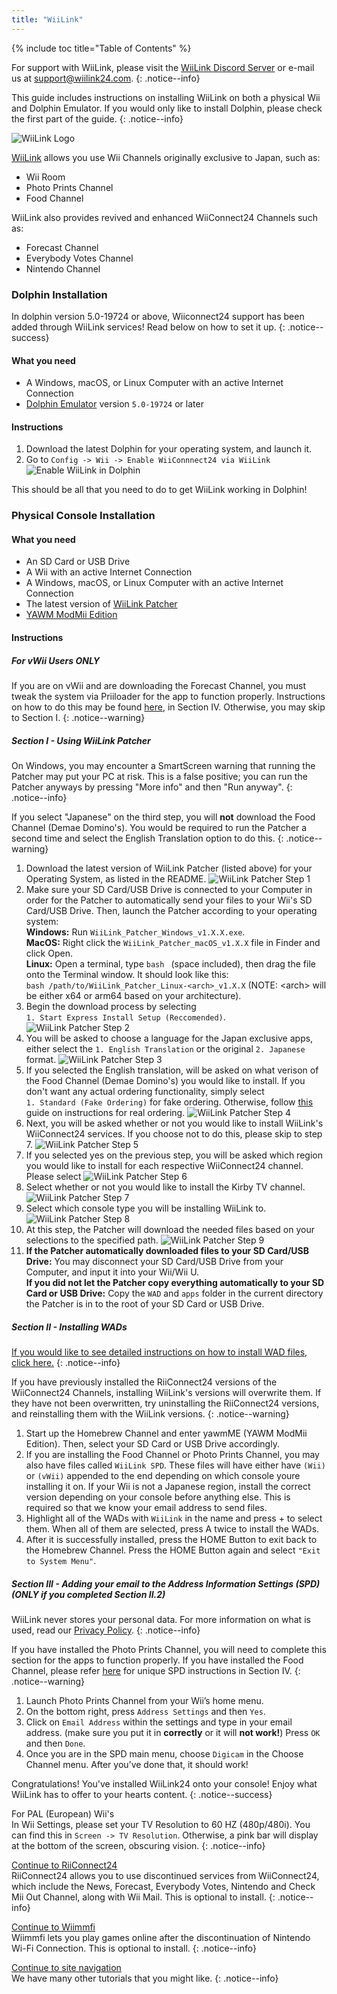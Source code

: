 ```yaml
---
title: "WiiLink"
---
```


{% include toc title="Table of Contents" %}

For support with WiiLink, please visit the [WiiLink Discord Server](https://discord.com/invite/reqUMqxu8D) or e-mail us at [support@wiilink24.com](mailto:support@wiilink24.com).
{: .notice--info}

This guide includes instructions on installing WiiLink on both a physical Wii and Dolphin Emulator. If you would only like to install Dolphin, please check the first part of the guide.
{: .notice--info}

![WiiLink Logo](/images/WiiLinkLogo.png)

[WiiLink](https://wiilink24.com/) allows you use Wii Channels originally exclusive to Japan, such as:

- Wii Room
- Photo Prints Channel
- Food Channel

WiiLink also provides revived and enhanced WiiConnect24 Channels such as:

- Forecast Channel
- Everybody Votes Channel
- Nintendo Channel

### Dolphin Installation

In dolphin version 5.0-19724 or above, Wiiconnect24 support has been added through WiiLink services! Read below on how to set it up.
{: .notice--success}

#### What you need

- A Windows, macOS, or Linux Computer with an active Internet Connection
- [Dolphin Emulator](https://dolphin-emu.org/download/) version `5.0-19724` or later

#### Instructions

1. Download the latest Dolphin for your operating system, and launch it.
2. Go to `Config -> Wii -> Enable WiiConnnect24 via WiiLink`
   ![Enable WiiLink in Dolphin](/images/Dolphin_WiiLink/enable-wiilink.png)

This should be all that you need to do to get WiiLink working in Dolphin!

### Physical Console Installation

#### What you need

- An SD Card or USB Drive
- A Wii with an active Internet Connection
- A Windows, macOS, or Linux Computer with an active Internet Connection
- The latest version of [WiiLink Patcher](https://github.com/WiiLink24/WiiLink24-Patcher/releases/latest)
- [YAWM ModMii Edition](https://oscwii.org/library/app/yawmme)

#### Instructions

##### For vWii Users ONLY

If you are on vWii and are downloading the Forecast Channel, you must tweak the system via Priiloader for the app to function properly. Instructions on how to do this may be found [here](riiconnect24-vwii), in Section IV. Otherwise, you may skip to Section I.
{: .notice--warning}

##### Section I - Using WiiLink Patcher

On Windows, you may encounter a SmartScreen warning that running the Patcher may put your PC at risk. This is a false positive; you can run the Patcher anyways by pressing "More info" and then "Run anyway".
{: .notice--info}

If you select "Japanese" on the third step, you will <b>not</b> download the Food Channel (Demae Domino's). You would be required to run the Patcher a second time and select the English Translation option to do this.
{: .notice--warning}

1. Download the latest version of WiiLink Patcher (listed above) for your Operating System, as listed in the README.
   ![WiiLink Patcher Step 1](/images/WiiLink_Patcher/1.png)
2. Make sure your SD Card/USB Drive is connected to your Computer in order for the Patcher to automatically send your files to your Wii's SD Card/USB Drive. Then, launch the Patcher according to your operating system:<br>
<b>Windows:</b> Run `WiiLink_Patcher_Windows_v1.X.X.exe`.<br>
<b>MacOS:</b> Right click the `WiiLink_Patcher_macOS_v1.X.X` file in Finder and click Open.<br>
<b>Linux:</b> Open a terminal, type `bash ` (space included), then drag the file onto the Terminal window. It should look like this: <br>`bash /path/to/WiiLink_Patcher_Linux-<arch>_v1.X.X` (NOTE: \<arch> will be either x64 or arm64 based on your architecture).
3. Begin the download process by selecting <br>`1. Start Express Install Setup (Reccomended)`.
   ![WiiLink Patcher Step 2](/images/WiiLink_Patcher/2.png)
3. You will be asked to choose a language for the Japan exclusive apps, either select the `1. English Translation` or the original `2. Japanese` format.
   ![WiiLink Patcher Step 3](/images/WiiLink_Patcher/3.png)
4. If you selected the English translation, will be asked on what verison of the Food Channel (Demae Domino's) you would like to install. If you don't want any actual ordering functionality, simply select <br>
`1. Standard (Fake Ordering)` for fake ordering. Otherwise, follow [this](wiilink-demae-dominos) guide on instructions for real ordering.
   ![WiiLink Patcher Step 4](/images/WiiLink_Patcher/4.png)
5. Next, you will be asked whether or not you would like to install WiiLink's WiiConnect24 services. If you choose not to do this, please skip to step 7.
   ![WiiLink Patcher Step 5](/images/WiiLink_Patcher/5.png)
6. If you selected yes on the previous step, you will be asked which region you would like to install for each respective WiiConnect24 channel. Please select
   ![WiiLink Patcher Step 6](/images/WiiLink_Patcher/6.png)
7. Select whether or not you would like to install the Kirby TV channel.
   ![WiiLink Patcher Step 7](/images/WiiLink_Patcher/7.png)
8. Select which console type you will be installing WiiLink to.
   ![WiiLink Patcher Step 8](/images/WiiLink_Patcher/8.png)
9. At this step, the Patcher will download the needed files based on your selections to the specified path.
   ![WiiLink Patcher Step 9](/images/WiiLink_Patcher/9.png)
10. <b>If the Patcher automatically downloaded files to your SD Card/USB Drive:</b> You may disconnect your SD Card/USB Drive from your Computer, and input it into your Wii/Wii U.<br>
<b>If you did not let the Patcher copy everything automatically to your SD Card or USB Drive:</b> Copy the `WAD` and `apps` folder in the current directory the Patcher is in to the root of your SD Card or USB Drive.

##### Section II - Installing WADs

[If you would like to see detailed instructions on how to install WAD files, click here.](yawmme)
{: .notice--info}

If you have previously installed the RiiConnect24 versions of the WiiConnect24 Channels, installing WiiLink's versions will overwrite them. If they have not been overwritten, try uninstalling the RiiConnect24 versions, and reinstalling them with the WiiLink versions.
{: .notice--warning}

1. Start up the Homebrew Channel and enter yawmME (YAWM ModMii Edition). Then, select your SD Card or USB Drive accordingly.
2. If you are installing the Food Channel or Photo Prints Channel, you may also have files called `WiiLink SPD`. These files will have either have `(Wii)` or `(vWii)` appended to the end depending on which console youre installing it on. If your Wii is not a Japanese region, install the correct version depending on your console before anything else. This is required so that we know your email address to send files.
3. Highlight all of the WADs with `WiiLink` in the name and press + to select them. When all of them are selected, press A twice to install the WADs.
4. After it is successfully installed, press the HOME Button to exit back to the Homebrew Channel. Press the HOME Button again and select `"Exit to System Menu"`.

##### Section III - Adding your email to the Address Information Settings (SPD) (ONLY if you completed Section II.2)

WiiLink never stores your personal data. For more information on what is used, read our [Privacy Policy](https://www.wiilink24.com/privacy-policy).
{: .notice--info}

If you have installed the Photo Prints Channel, you will need to complete this section for the apps to function properly. If you have installed the Food Channel, please refer [here](wiilink-demae-dominos) for unique SPD instructions in Section IV.
{: .notice--warning}

1. Launch Photo Prints Channel from your Wii’s home menu.
2. On the bottom right, press `Address Settings` and then `Yes`.
3. Click on `Email Address` within the settings and type in your email address. (make sure you put it in <b>correctly</b> or it will <b>not work!</b>) Press `OK` and then `Done`.
4. Once you are in the SPD main menu, choose `Digicam` in the Choose Channel menu. After you’ve done that, it should work!

Congratulations! You've installed WiiLink24 onto your console! Enjoy what WiiLink has to offer to your hearts content.
{: .notice--success}

For PAL (European) Wii's<br>
In Wii Settings, please set your TV Resolution to 60 HZ (480p/480i). You can find this in `Screen -> TV Resolution`. Otherwise, a pink bar will display at the bottom of the screen, obscuring vision.
{: .notice--info}

[Continue to RiiConnect24](riiconnect24)<br>
RiiConnect24 allows you to use discontinued services from WiiConnect24, which include the News, Forecast, Everybody Votes, Nintendo and Check Mii Out Channel, along with Wii Mail. This is optional to install.
{: .notice--info}

[Continue to Wiimmfi](wiimmfi)<br>
Wiimmfi lets you play games online after the discontinuation of Nintendo Wi-Fi Connection. This is optional to install.
{: .notice--info}

[Continue to site navigation](site-navigation)<br>
We have many other tutorials that you might like.
{: .notice--info}
